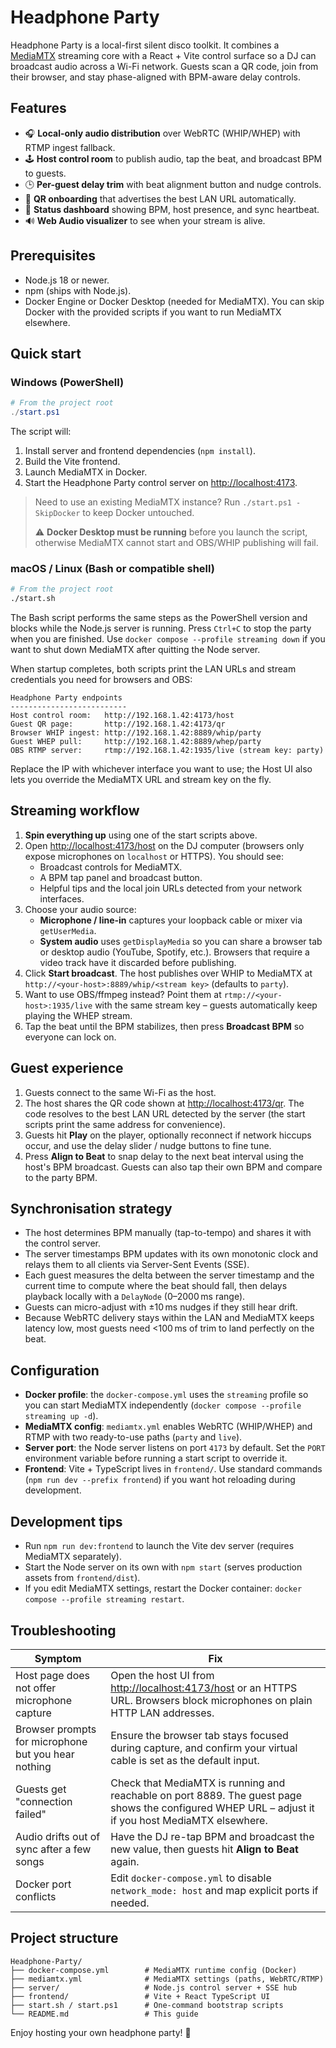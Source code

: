 # Headphone Party

Headphone Party is a local-first silent disco toolkit. It combines a [MediaMTX](https://github.com/bluenviron/mediamtx) streaming core with a React + Vite control surface so a DJ can broadcast audio across a Wi-Fi network. Guests scan a QR code, join from their browser, and stay phase-aligned with BPM-aware delay controls.

## Features

- 🎧 **Local-only audio distribution** over WebRTC (WHIP/WHEP) with RTMP ingest fallback.
- 🕹️ **Host control room** to publish audio, tap the beat, and broadcast BPM to guests.
- 🕒 **Per-guest delay trim** with beat alignment button and nudge controls.
- 📲 **QR onboarding** that advertises the best LAN URL automatically.
- 📡 **Status dashboard** showing BPM, host presence, and sync heartbeat.
- 🔊 **Web Audio visualizer** to see when your stream is alive.

## Prerequisites

- Node.js 18 or newer.
- npm (ships with Node.js).
- Docker Engine or Docker Desktop (needed for MediaMTX). You can skip Docker with the provided scripts if you want to run MediaMTX elsewhere.

## Quick start

### Windows (PowerShell)

```powershell
# From the project root
./start.ps1
```

The script will:

1. Install server and frontend dependencies (`npm install`).
2. Build the Vite frontend.
3. Launch MediaMTX in Docker.
4. Start the Headphone Party control server on <http://localhost:4173>.

> Need to use an existing MediaMTX instance? Run `./start.ps1 -SkipDocker` to keep Docker untouched.
>
> ⚠️ **Docker Desktop must be running** before you launch the script, otherwise MediaMTX cannot start and OBS/WHIP publishing
> will fail.

### macOS / Linux (Bash or compatible shell)

```bash
# From the project root
./start.sh
```

The Bash script performs the same steps as the PowerShell version and blocks while the Node.js server is running. Press `Ctrl+C` to stop the party when you are finished. Use `docker compose --profile streaming down` if you want to shut down MediaMTX after quitting the Node server.

When startup completes, both scripts print the LAN URLs and stream credentials you need for browsers and OBS:

```
Headphone Party endpoints
--------------------------
Host control room:   http://192.168.1.42:4173/host
Guest QR page:       http://192.168.1.42:4173/qr
Browser WHIP ingest: http://192.168.1.42:8889/whip/party
Guest WHEP pull:     http://192.168.1.42:8889/whep/party
OBS RTMP server:     rtmp://192.168.1.42:1935/live (stream key: party)
```

Replace the IP with whichever interface you want to use; the Host UI also lets you override the MediaMTX URL and stream key on the fly.

## Streaming workflow

1. **Spin everything up** using one of the start scripts above.
2. Open <http://localhost:4173/host> on the DJ computer (browsers only expose microphones on `localhost` or HTTPS). You should see:
   - Broadcast controls for MediaMTX.
   - A BPM tap panel and broadcast button.
   - Helpful tips and the local join URLs detected from your network interfaces.
3. Choose your audio source:
   - **Microphone / line-in** captures your loopback cable or mixer via `getUserMedia`.
   - **System audio** uses `getDisplayMedia` so you can share a browser tab or desktop audio (YouTube, Spotify, etc.). Browsers that require a video track have it discarded before publishing.
4. Click **Start broadcast**. The host publishes over WHIP to MediaMTX at `http://<your-host>:8889/whip/<stream key>` (defaults to `party`).
5. Want to use OBS/ffmpeg instead? Point them at `rtmp://<your-host>:1935/live` with the same stream key – guests automatically keep playing the WHEP stream.
6. Tap the beat until the BPM stabilizes, then press **Broadcast BPM** so everyone can lock on.

## Guest experience

1. Guests connect to the same Wi-Fi as the host.
2. The host shares the QR code shown at <http://localhost:4173/qr>. The code resolves to the best LAN URL detected by the server (the start scripts print the same address for convenience).
3. Guests hit **Play** on the player, optionally reconnect if network hiccups occur, and use the delay slider / nudge buttons to fine tune.
4. Press **Align to Beat** to snap delay to the next beat interval using the host's BPM broadcast. Guests can also tap their own BPM and compare to the party BPM.

## Synchronisation strategy

- The host determines BPM manually (tap-to-tempo) and shares it with the control server.
- The server timestamps BPM updates with its own monotonic clock and relays them to all clients via Server-Sent Events (SSE).
- Each guest measures the delta between the server timestamp and the current time to compute where the beat should fall, then delays playback locally with a `DelayNode` (0–2000 ms range).
- Guests can micro-adjust with ±10 ms nudges if they still hear drift.
- Because WebRTC delivery stays within the LAN and MediaMTX keeps latency low, most guests need <100 ms of trim to land perfectly on the beat.

## Configuration

- **Docker profile**: the `docker-compose.yml` uses the `streaming` profile so you can start MediaMTX independently (`docker compose --profile streaming up -d`).
- **MediaMTX config**: `mediamtx.yml` enables WebRTC (WHIP/WHEP) and RTMP with two ready-to-use paths (`party` and `live`).
- **Server port**: the Node server listens on port `4173` by default. Set the `PORT` environment variable before running a start script to override it.
- **Frontend**: Vite + TypeScript lives in `frontend/`. Use standard commands (`npm run dev --prefix frontend`) if you want hot reloading during development.

## Development tips

- Run `npm run dev:frontend` to launch the Vite dev server (requires MediaMTX separately).
- Start the Node server on its own with `npm start` (serves production assets from `frontend/dist`).
- If you edit MediaMTX settings, restart the Docker container: `docker compose --profile streaming restart`.

## Troubleshooting

| Symptom | Fix |
| --- | --- |
| Host page does not offer microphone capture | Open the host UI from <http://localhost:4173/host> or an HTTPS URL. Browsers block microphones on plain HTTP LAN addresses. |
| Browser prompts for microphone but you hear nothing | Ensure the browser tab stays focused during capture, and confirm your virtual cable is set as the default input. |
| Guests get "connection failed" | Check that MediaMTX is running and reachable on port 8889. The guest page shows the configured WHEP URL – adjust it if you host MediaMTX elsewhere. |
| Audio drifts out of sync after a few songs | Have the DJ re-tap BPM and broadcast the new value, then guests hit **Align to Beat** again. |
| Docker port conflicts | Edit `docker-compose.yml` to disable `network_mode: host` and map explicit ports if needed. |

## Project structure

```
Headphone-Party/
├── docker-compose.yml        # MediaMTX runtime config (Docker)
├── mediamtx.yml              # MediaMTX settings (paths, WebRTC/RTMP)
├── server/                   # Node.js control server + SSE hub
├── frontend/                 # Vite + React TypeScript UI
├── start.sh / start.ps1      # One-command bootstrap scripts
└── README.md                 # This guide
```

Enjoy hosting your own headphone party! 🎉
